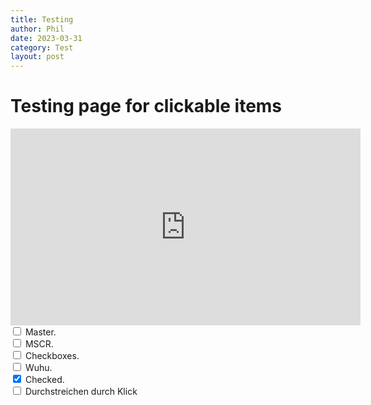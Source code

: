 ```yaml
---
title: Testing
author: Phil
date: 2023-03-31
category: Test
layout: post
---
```


# Testing page for clickable items

<iframe width="560" height="315" src="https://www.youtube.com/embed/dQw4w9WgXcQ" title="YouTube video player" frameborder="0" allow="accelerometer; autoplay; clipboard-write; encrypted-media; gyroscope; picture-in-picture; web-share" allowfullscreen></iframe>

<div>
  <input type="checkbox" name="uchk">
  <label for="uchk">Master.</label>
</div>
<div>
  <input type="checkbox" name="uchk">
  <label for="uchk">MSCR.</label>
</div>
<div>
  <input type="checkbox" name="uchk">
  <label for="uchk">Checkboxes.</label>
</div>
<div>
  <input type="checkbox" name="uchk">
  <label for="uchk">Wuhu.</label>
</div>
<div>
  <input type="checkbox" name="chk" checked>
  <label for="chk">Checked.</label>
</div>

<div class="form-group ">
  <!--<label for="inputName" class="col-md-1 control-label">Neuer Abschnitt</label>-->
    <div class="col-md-5">
        <div class="checkbox">
            <input type="checkbox" name="packersOff" id="packers" value="1"/>
            <label for="packers" class="strikethrough">Durchstreichen durch Klick</label>
        </div>
     </div>
</div>
